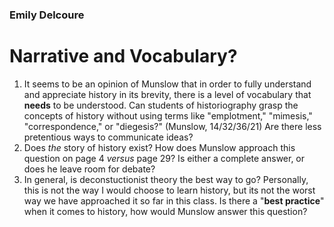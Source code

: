 ### Emily Delcoure
# Narrative and Vocabulary?

1. It seems to be an opinion of Munslow that in order to fully understand and appreciate history in its brevity, there is a level of vocabulary that **needs** to be understood. Can students of historiography grasp the concepts of history without using terms like "emplotment," "mimesis," "correspondence," or "diegesis?" (Munslow, 14/32/36/21) Are there less pretentious ways to communicate ideas?
2. Does *the* story of history exist? How does Munslow approach this question on page 4 *versus* page 29? Is either a complete answer, or does he leave room for debate?
3. In general, is deconstuctionist theory the best way to go? Personally, this is not the way I would choose to learn history, but its not the worst way we have approached it so far in this class. Is there a "**best practice**" when it comes to history, how would Munslow answer this question?
